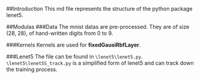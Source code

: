 ##Introduction
This md file represents the structure of the python package lenet5.

##Modulas
###Data
The mnist datas are pre-processed. They are of size (28, 28), of hand-written digits from 0 to 9.

###Kernels
Kernels are used for __fixedGausiRbfLayer__.

###Lenet5
The file can be found in `\lenet5\lenet5.py`.
`\lenet5\lenet5S_track.py` is a simplified form of lenet5 and can track down the training process.
